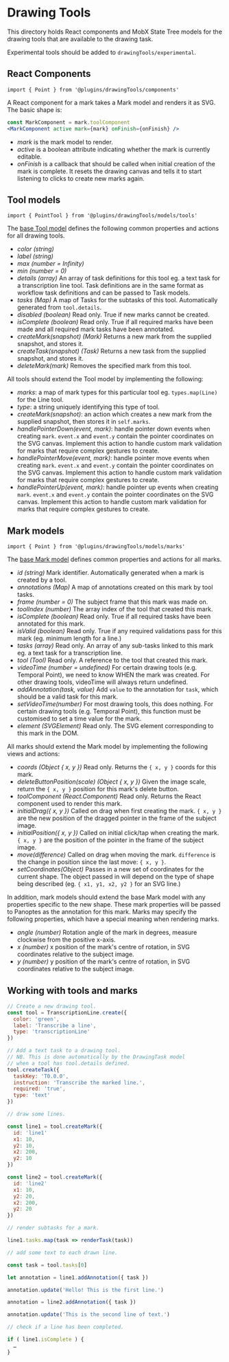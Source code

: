 # Drawing Tools

This directory holds React components and MobX State Tree models for the drawing tools that are available to the drawing task.

Experimental tools should be added to `drawingTools/experimental`.

## React Components

`import { Point } from '@plugins/drawingTools/components'`

A React component for a mark takes a Mark model and renders it as SVG. The basic shape is:

```jsx
const MarkComponent = mark.toolComponent
<MarkComponent active mark={mark} onFinish={onFinish} />
```

- _mark_ is the mark model to render.
- _active_ is a boolean attribute indicating whether the mark is currently editable.
- _onFinish_ is a callback that should be called when initial creation of the mark is complete. It resets the drawing canvas and tells it to start listening to clicks to create new marks again.

## Tool models

`import { PointTool } from '@plugins/drawingTools/models/tools'`

The [base Tool model](https://github.com/zooniverse/front-end-monorepo/tree/master/packages/lib-classifier/src/plugins/drawingTools/models/tools/Tool) defines the following common properties and actions for all drawing tools.

- _color (string)_
- _label (string)_
- _max (number = Infinity)_
- _min (number = 0)_
- _details (array)_ An array of task definitions for this tool eg. a text task for a transcription line tool. Task definitions are in the same format as workflow task definitions and can be passed to Task models.
- _tasks (Map)_ A map of Tasks for the subtasks of this tool. Automatically generated from `tool.details`.
- _disabled (boolean)_ Read only. True if new marks cannot be created.
- _isComplete (boolean)_ Read only. True if all required marks have been made and all required mark tasks have been annotated.
- _createMark(snapshot) (Mark)_ Returns a new mark from the supplied snapshot, and stores it.
- _createTask(snapshot) (Task)_ Returns a new task from the supplied snapshot, and stores it.
- _deleteMark(mark)_ Removes the specified mark from this tool.

All tools should extend the Tool model by implementing the following:

- _marks_: a map of mark types for this particular tool eg. `types.map(Line)` for the Line tool.
- _type_: a string uniquely identifying this type of tool.
- _createMark(snapshot)_: an action which creates a new mark from the supplied snapshot, then stores it in `self.marks`.
- _handlePointerDown(event, mark)_: handle pointer down events when creating `mark`. `event.x` and `event.y` contain the pointer coordinates on the SVG canvas. Implement this action to handle custom mark validation for marks that require complex gestures to create.
- _handlePointerMove(event, mark)_: handle pointer move events when creating `mark`. `event.x` and `event.y` contain the pointer coordinates on the SVG canvas. Implement this action to handle custom mark validation for marks that require complex gestures to create.
- _handlePointerUp(event, mark)_: handle pointer up events when creating `mark`. `event.x` and `event.y` contain the pointer coordinates on the SVG canvas. Implement this action to handle custom mark validation for marks that require complex gestures to create.

## Mark models

`import { Point } from '@plugins/drawingTools/models/marks'`

The [base Mark model](https://github.com/zooniverse/front-end-monorepo/tree/master/packages/lib-classifier/src/plugins/drawingTools/models/marks/Mark) defines common properties and actions for all marks.

- _id (string)_ Mark identifier. Automatically generated when a mark is created by a tool.
- _annotations (Map)_ A map of annotations created on this mark by tool tasks.
- _frame (number = 0)_ The subject frame that this mark was made on.
- _toolIndex (number)_ The array index of the tool that created this mark.
- _isComplete (boolean)_ Read only. True if all required tasks have been annotated for this mark.
- _isValid (boolean)_ Read only. True if any required validations pass for this mark (eg. minimum length for a line.)
- _tasks (array)_ Read only. An array of any sub-tasks linked to this mark eg. a text task for a transcription line.
- _tool (Tool)_ Read only. A reference to the tool that created this mark.
- _videoTime (number = undefined)_ For certain drawing tools (e.g. Temporal Point), we need to know WHEN the mark was created. For other drawing tools, videoTime will always return undefined.
- _addAnnotation(task, value)_ Add `value` to the annotation for `task`, which should be a valid task for this mark.
- _setVideoTime(number)_ For most drawing tools, this does nothing. For certain drawing tools (e.g. Temporal Point), this function must be customised to set a time value for the mark.
- _element (SVGElement)_ Read only. The SVG element corresponding to this mark in the DOM.

All marks should extend the Mark model by implementing the following views and actions:

- _coords (Object { x, y })_ Read only. Returns the `{ x, y }` coords for this mark.
- _deleteButtonPosition(scale) (Object { x, y })_ Given the image scale, return the `{ x, y }` position for this mark's delete button.
- _toolComponent (React.Component)_ Read only. Returns the React component used to render this mark.
- _initialDrag({ x, y })_ Called on drag when first creating the mark. `{ x, y }` are the new position of the dragged pointer in the frame of the subject image.
- _initialPosition({ x, y })_ Called on initial click/tap when creating the mark. `{ x, y }` are the position of the pointer in the frame of the subject image.
- _move(difference)_ Called on drag when moving the mark. `difference` is the change in position since the last move: `{ x, y }`.
- _setCoordinates(Object)_ Passes in a new set of coordinates for the current shape. The object passed in will depend on the type of shape being described (eg. `{ x1, y1, x2, y2 }` for an SVG line.)

In addition, mark models should extend the base Mark model with any properties specific to the new shape. These mark properties will be passed to Panoptes as the annotation for this mark. Marks may specify the following properties, which have a special meaning when rendering marks.

- _angle (number)_ Rotation angle of the mark in degrees, measure clockwise from the positive x-axis.
- _x (number)_ x position of the mark's centre of rotation, in SVG coordinates relative to the subject image.
- _y (number)_ y position of the mark's centre of rotation, in SVG coordinates relative to the subject image.

## Working with tools and marks

```js
// Create a new drawing tool.
const tool = TranscriptionLine.create({
  color: 'green',
  label: 'Transcribe a line',
  type: 'transcriptionLine'
})

// Add a text task to a drawing tool.
// NB. This is done automatically by the DrawingTask model
// when a tool has tool.details defined.
tool.createTask({
  taskKey: 'T0.0.0',
  instruction: 'Transcribe the marked line.',
  required: 'true',
  type: 'text'
})

// draw some lines.

const line1 = tool.createMark({
  id: 'line1'
  x1: 10,
  y2: 10,
  x2: 200,
  y2: 10
})

const line2 = tool.createMark({
  id: 'line2'
  x1: 10,
  y2: 20,
  x2: 200,
  y2: 20
})

// render subtasks for a mark.

line1.tasks.map(task => renderTask(task))

// add some text to each drawn line.

const task = tool.tasks[0]

let annotation = line1.addAnnotation({ task })

annotation.update('Hello! This is the first line.')

annotation = line2.addAnnotation({ task })

annotation.update('This is the second line of text.')

// check if a line has been completed.

if ( line1.isComplete ) {
  …
}
```
